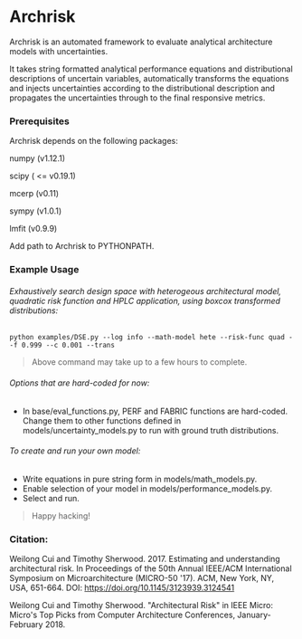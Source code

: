 Archrisk
========

Archrisk is an automated framework to evaluate analytical
architecture models with uncertainties.

It takes string formatted analytical performance equations
and distributional descriptions of uncertain variables, automatically
transforms the equations and injects uncertainties according to
the distributional description and propagates the uncertainties through
to the final responsive metrics.

### Prerequisites

Archrisk depends on the following packages:

numpy (v1.12.1)

scipy ( <= v0.19.1)

mcerp (v0.11)

sympy (v1.0.1)

lmfit (v0.9.9)

Add path to Archrisk to PYTHONPATH.

### Example Usage

###### Exhaustively search design space with heterogeous architectural model, quadratic risk function and HPLC application, using boxcox transformed distributions:
```
python examples/DSE.py --log info --math-model hete --risk-func quad --f 0.999 --c 0.001 --trans
```
>Above command may take up to a few hours to complete.

###### Options that are hard-coded for now:
- In base/eval_functions.py, PERF and FABRIC functions are hard-coded. Change them to other functions defined in models/uncertainty_models.py to run with ground truth distributions.

###### To create and run your own model:
- Write equations in pure string form in models/math_models.py.
- Enable selection of your model in models/performance_models.py.
- Select and run.

>Happy hacking!

### Citation:

Weilong Cui and Timothy Sherwood. 2017. Estimating and understanding architectural risk. In Proceedings of the 50th Annual IEEE/ACM International Symposium on Microarchitecture (MICRO-50 '17). ACM, New York, NY, USA, 651-664. DOI: https://doi.org/10.1145/3123939.3124541

Weilong Cui and Timothy Sherwood. "Architectural Risk" in IEEE Micro: Micro's Top Picks from Computer Architecture Conferences, January-February 2018.

